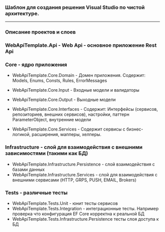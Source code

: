﻿### Шаблон для создания решения Visual Studio по чистой архитектуре.

***

### Описание проектов и слоев

### WebApiTemplate.Api - Web Api - основное приложение Rest Api

### Core - ядро приложения
* WebApiTemplate.Core.Domain - Домен приложения. Содержит: Models, Enums, Consts, Rules, ErrorMessages
* WebApiTemplate.Core.Input - Входные модели и валидаторы
* WebApiTemplate.Core.Output - Выходные модели

* WebApiTemplate.Core.Interfaces - Содержит: Интерфейсы (сервисов, репозиториев, внешних сервисов), настройки, паттерн ParameterObject, внутренние модели
* WebApiTemplate.Core.Services - Содержит сервисы с бизнес-логикой, расширения, мапперы, хелперы.

### Infrastructure - слой для взаимодействия с внешними зависимостями (такими как БД)
* WebApiTemplate.Infrastructure.Persistence - слой взаимодействия с базами данных
* WebApiTemplate.Infrastructure.Services - слой для взаимодействия с внешними сервисами (HTTP, GRPS, PUSH, EMAIL, Brokers)

### Tests - различные тесты
* WebApiTemplate.Tests.Unit - юнит тесты сервисов
* WebApiTemplate.Tests.Integration - интеграционные тесты. Например проверка что конфигурация EF Core корректна к реальной БД
* WebApiTemplate.Tests.Infrastructure.Persistence тесты слоя доступа к БД

